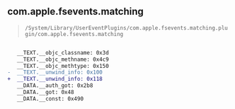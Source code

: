 ## com.apple.fsevents.matching

> `/System/Library/UserEventPlugins/com.apple.fsevents.matching.plugin/com.apple.fsevents.matching`

```diff

   __TEXT.__objc_classname: 0x3d
   __TEXT.__objc_methname: 0x4c9
   __TEXT.__objc_methtype: 0x150
-  __TEXT.__unwind_info: 0x100
+  __TEXT.__unwind_info: 0x118
   __DATA.__auth_got: 0x2b8
   __DATA.__got: 0x48
   __DATA.__const: 0x490

```
